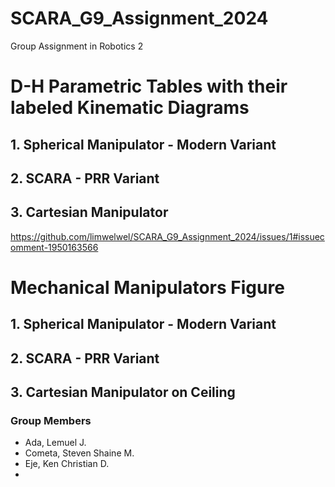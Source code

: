 # SCARA_G9_Assignment_2024
Group Assignment in Robotics 2

# D-H Parametric Tables with their labeled Kinematic Diagrams
## 1. Spherical Manipulator - Modern Variant
## 2. SCARA - PRR Variant
## 3. Cartesian Manipulator
https://github.com/limwelwel/SCARA_G9_Assignment_2024/issues/1#issuecomment-1950163566
# Mechanical Manipulators Figure
## 1. Spherical Manipulator - Modern Variant

## 2. SCARA - PRR Variant

## 3. Cartesian Manipulator on Ceiling

### Group Members
- Ada, Lemuel J.
- Cometa, Steven Shaine M.
- Eje, Ken Christian D.
-


